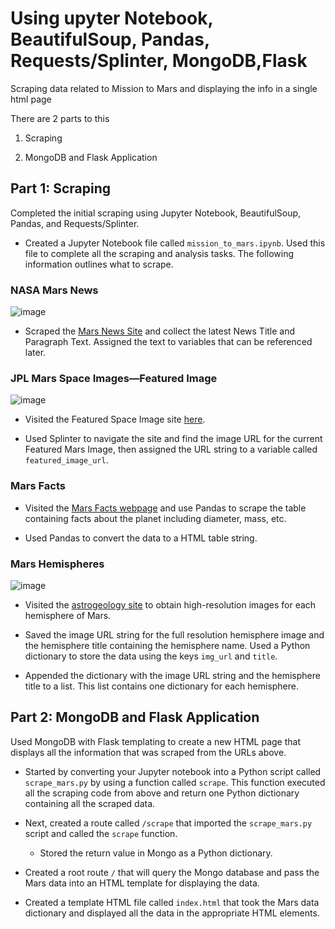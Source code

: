 # Using upyter Notebook, BeautifulSoup, Pandas, Requests/Splinter, MongoDB,Flask 
Scraping data related to Mission to Mars and displaying the info in a single html page

There are 2 parts to this 

1. Scraping 

2. MongoDB and Flask Application



## Part  1: Scraping

Completed the initial scraping using Jupyter Notebook, BeautifulSoup, Pandas, and Requests/Splinter.

* Created a Jupyter Notebook file called `mission_to_mars.ipynb`. Used this file to complete all the scraping and analysis tasks. The following information outlines what to scrape.

### NASA Mars News
![image](https://user-images.githubusercontent.com/105729336/221997514-0b267e42-4c93-446c-816d-04a709f52ea7.png)


* Scraped the [Mars News Site](https://redplanetscience.com/) and collect the latest News Title and Paragraph Text. Assigned the text to variables that can be referenced later.


### JPL Mars Space Images—Featured Image
![image](https://user-images.githubusercontent.com/105729336/221997732-b8b139ea-4b8c-467b-b4a6-e980491b8f44.png)


* Visited the Featured Space Image site [here](https://spaceimages-mars.com).

* Used Splinter to navigate the site and find the image URL for the current Featured Mars Image, then assigned the URL string to a variable called `featured_image_url`.


### Mars Facts

* Visited the [Mars Facts webpage](https://galaxyfacts-mars.com) and use Pandas to scrape the table containing facts about the planet including diameter, mass, etc.

* Used Pandas to convert the data to a HTML table string.

### Mars Hemispheres
![image](https://user-images.githubusercontent.com/105729336/221997980-cc5e94c6-90f7-4ab3-b9c8-8d5d748cfbe3.png)

* Visited the [astrogeology site](https://marshemispheres.com/) to obtain high-resolution images for each hemisphere of Mars.

* Saved the image URL string for the full resolution hemisphere image and the hemisphere title containing the hemisphere name. Used a Python dictionary to store the data using the keys `img_url` and `title`.

* Appended the dictionary with the image URL string and the hemisphere title to a list. This list contains one dictionary for each hemisphere.

## Part 2: MongoDB and Flask Application

Used MongoDB with Flask templating to create a new HTML page that displays all the information that was scraped from the URLs above.

* Started by converting your Jupyter notebook into a Python script called `scrape_mars.py` by using a function called `scrape`. This function executed all the scraping code from above and return one Python dictionary containing all the scraped data.

* Next, created a route called `/scrape` that imported the `scrape_mars.py` script and called the `scrape` function.

  * Stored the return value in Mongo as a Python dictionary.

* Created a root route `/` that will query the Mongo database and pass the Mars data into an HTML template for displaying the data.

* Created a template HTML file called `index.html` that took the Mars data dictionary and displayed all the data in the appropriate HTML elements. 
